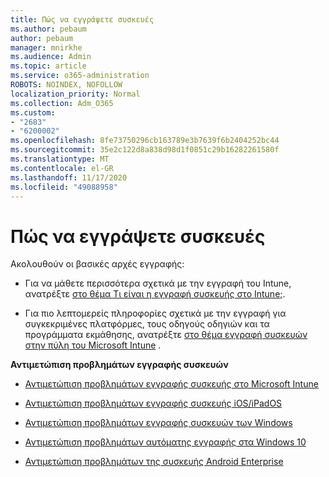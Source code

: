 ```yaml
---
title: Πώς να εγγράψετε συσκευές
ms.author: pebaum
author: pebaum
manager: mnirkhe
ms.audience: Admin
ms.topic: article
ms.service: o365-administration
ROBOTS: NOINDEX, NOFOLLOW
localization_priority: Normal
ms.collection: Adm_O365
ms.custom:
- "2683"
- "6200002"
ms.openlocfilehash: 8fe73750296cb163789e3b7639f6b2404252bc44
ms.sourcegitcommit: 35e2c122d8a838d98d1f0851c29b16282261580f
ms.translationtype: MT
ms.contentlocale: el-GR
ms.lasthandoff: 11/17/2020
ms.locfileid: "49088958"
---
```

# <a name="how-to-enroll-devices"></a>Πώς να εγγράψετε συσκευές

Ακολουθούν οι βασικές αρχές εγγραφής:

- Για να μάθετε περισσότερα σχετικά με την εγγραφή του Intune, ανατρέξτε [στο θέμα Τι είναι η εγγραφή συσκευής στο Intune;](https://docs.microsoft.com/mem/intune/enrollment/device-enrollment).

- Για πιο λεπτομερείς πληροφορίες σχετικά με την εγγραφή για συγκεκριμένες πλατφόρμες, τους οδηγούς οδηγιών και τα προγράμματα εκμάθησης, ανατρέξτε [στο θέμα εγγραφή συσκευών στην πύλη του Microsoft Intune](https://docs.microsoft.com/mem/intune/enrollment/) .

**Αντιμετώπιση προβλημάτων εγγραφής συσκευών**

- [Αντιμετώπιση προβλημάτων εγγραφής συσκευής στο Microsoft Intune](https://docs.microsoft.com/mem/intune/enrollment/troubleshoot-device-enrollment-in-intune)

- [Αντιμετώπιση προβλημάτων εγγραφής συσκευής iOS/iPadOS](https://docs.microsoft.com/mem/intune/enrollment/troubleshoot-ios-enrollment-errors)

- [Αντιμετώπιση προβλημάτων εγγραφής συσκευών των Windows](https://docs.microsoft.com/mem/intune/enrollment/troubleshoot-windows-enrollment-errors)

- [Αντιμετώπιση προβλημάτων αυτόματης εγγραφής στα Windows 10](https://docs.microsoft.com/mem/intune/enrollment/troubleshoot-windows-auto-enrollment)

- [Αντιμετώπιση προβλημάτων της συσκευής Android Enterprise](https://docs.microsoft.com/mem/intune/enrollment/troubleshoot-android-enrollment)


